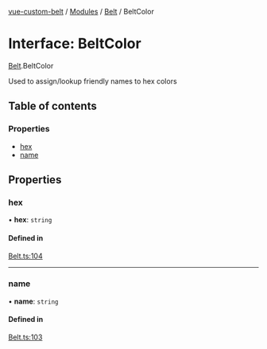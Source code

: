 [vue-custom-belt](../README.md) / [Modules](../modules.md) / [Belt](../modules/Belt.md) / BeltColor

# Interface: BeltColor

[Belt](../modules/Belt.md).BeltColor

Used to assign/lookup friendly names to hex colors

## Table of contents

### Properties

- [hex](Belt.BeltColor.md#hex)
- [name](Belt.BeltColor.md#name)

## Properties

### hex

• **hex**: `string`

#### Defined in

[Belt.ts:104](https://github.com/jeffholst/vue-custom-belt/blob/fd97bd8/src/Belt.ts#L104)

___

### name

• **name**: `string`

#### Defined in

[Belt.ts:103](https://github.com/jeffholst/vue-custom-belt/blob/fd97bd8/src/Belt.ts#L103)

